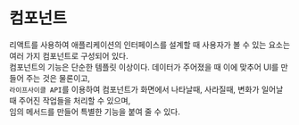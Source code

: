 # 컴포넌트
리액트를 사용하여 애플리케이션의 인터페이스를 설계할 때 사용자가 볼 수 있는 요소는 여러 가지 컴포넌트로 구성되어 있다.  
컴포넌트의 기능은 단순한 템플릿 이상이다. 데이터가 주어졌을 때 이에 맞추어 UI를 만들어 주는 것은 물론이고,  
`라이프사이클 API`를 이용하여 컴포넌트가 화면에서 나타날때, 사라질때, 변화가 일어날 때 주어진 작업들을 처리할 수 있으며,  
임의 메서드를 만들어 특별한 기능을 붙여 줄 수 있다.